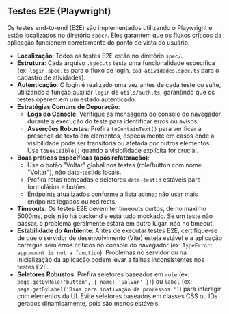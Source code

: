 ## Testes E2E (Playwright)

Os testes end-to-end (E2E) são implementados utilizando o Playwright e estão localizados no diretório `spec/`. Eles
garantem que os fluxos críticos da aplicação funcionem corretamente do ponto de vista do usuário.

- **Localização**: Todos os testes E2E estão no diretório `spec/`.
- **Estrutura**: Cada arquivo `.spec.ts` testa uma funcionalidade específica (ex: `login.spec.ts` para o fluxo de login,
  `cad-atividades.spec.ts` para o cadastro de atividades).
- **Autenticação**: O login é realizado uma vez antes de cada teste ou suíte, utilizando a função auxiliar `login` de
  `utils/auth.ts`, garantindo que os testes operem em um estado autenticado.
- **Estratégias Comuns de Depuração**:
    - **Logs do Console**: Verifique as mensagens do console do navegador durante a execução do teste para identificar
      erros ou avisos.
    - **Asserções Robustas**: Prefira `toContainText()` para verificar a presença de texto em elementos, especialmente
      em casos onde a visibilidade pode ser transitória ou afetada por outros elementos. Use `toBeVisible()` quando a
      visibilidade explícita for crucial.
- **Boas práticas específicas (após refatoração)**:
    - Use o botão "Voltar" global nos testes (role/button com nome "Voltar"), não data-testids locais.
    - Prefira rotas nomeadas e seletores `data-testid` estáveis para formulários e botões.
    - Endpoints atualizados conforme a lista acima; não usar mais endpoints legados ou redirects.
- **Timeouts**: Os testes E2E devem ter timeouts curtos, de no máximo 5000ms, pois não há backend e está tudo mockado.
  Se um teste não passar, o problema geralmente estará em outro lugar, não no timeout.
- **Estabilidade do Ambiente**: Antes de executar testes E2E, certifique-se de que o servidor de desenvolvimento (Vite)
  esteja estável e a aplicação carregue sem erros críticos no console do navegador (ex:
  `TypeError: app.mount is not a function`).
  Problemas no servidor ou na inicialização da aplicação podem levar a falhas inconsistentes nos testes E2E.
- **Seletores Robustos**: Prefira seletores baseados em `role` (ex: `page.getByRole('button', { name: 'Salvar' })`) ou
  `label` (ex: `page.getByLabel('Dias para inativação de processos:')`) para interagir com elementos da UI.
  Evite seletores baseados em classes CSS ou IDs gerados dinamicamente, pois são menos estáveis.
